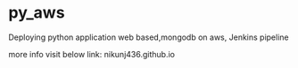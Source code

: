 # py_aws
Deploying python application web based,mongodb  on aws, Jenkins pipeline

more info visit below link:
nikunj436.github.io
